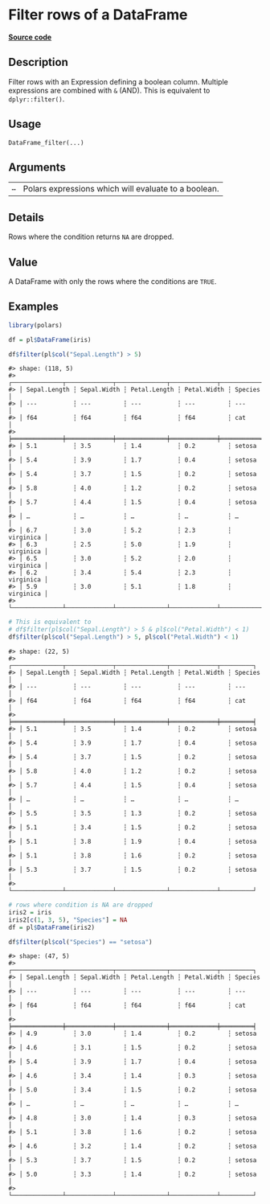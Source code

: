 

# Filter rows of a DataFrame

[**Source code**](https://github.com/pola-rs/r-polars/tree/main/R/dataframe__frame.R#L944)

## Description

Filter rows with an Expression defining a boolean column. Multiple
expressions are combined with <code>&</code> (AND). This is equivalent
to <code>dplyr::filter()</code>.

## Usage

<pre><code class='language-R'>DataFrame_filter(...)
</code></pre>

## Arguments

<table>
<tr>
<td style="white-space: nowrap; font-family: monospace; vertical-align: top">
<code id="...">…</code>
</td>
<td>
Polars expressions which will evaluate to a boolean.
</td>
</tr>
</table>

## Details

Rows where the condition returns <code>NA</code> are dropped.

## Value

A DataFrame with only the rows where the conditions are
<code>TRUE</code>.

## Examples

``` r
library(polars)

df = pl$DataFrame(iris)

df$filter(pl$col("Sepal.Length") > 5)
```

    #> shape: (118, 5)
    #> ┌──────────────┬─────────────┬──────────────┬─────────────┬───────────┐
    #> │ Sepal.Length ┆ Sepal.Width ┆ Petal.Length ┆ Petal.Width ┆ Species   │
    #> │ ---          ┆ ---         ┆ ---          ┆ ---         ┆ ---       │
    #> │ f64          ┆ f64         ┆ f64          ┆ f64         ┆ cat       │
    #> ╞══════════════╪═════════════╪══════════════╪═════════════╪═══════════╡
    #> │ 5.1          ┆ 3.5         ┆ 1.4          ┆ 0.2         ┆ setosa    │
    #> │ 5.4          ┆ 3.9         ┆ 1.7          ┆ 0.4         ┆ setosa    │
    #> │ 5.4          ┆ 3.7         ┆ 1.5          ┆ 0.2         ┆ setosa    │
    #> │ 5.8          ┆ 4.0         ┆ 1.2          ┆ 0.2         ┆ setosa    │
    #> │ 5.7          ┆ 4.4         ┆ 1.5          ┆ 0.4         ┆ setosa    │
    #> │ …            ┆ …           ┆ …            ┆ …           ┆ …         │
    #> │ 6.7          ┆ 3.0         ┆ 5.2          ┆ 2.3         ┆ virginica │
    #> │ 6.3          ┆ 2.5         ┆ 5.0          ┆ 1.9         ┆ virginica │
    #> │ 6.5          ┆ 3.0         ┆ 5.2          ┆ 2.0         ┆ virginica │
    #> │ 6.2          ┆ 3.4         ┆ 5.4          ┆ 2.3         ┆ virginica │
    #> │ 5.9          ┆ 3.0         ┆ 5.1          ┆ 1.8         ┆ virginica │
    #> └──────────────┴─────────────┴──────────────┴─────────────┴───────────┘

``` r
# This is equivalent to
# df$filter(pl$col("Sepal.Length") > 5 & pl$col("Petal.Width") < 1)
df$filter(pl$col("Sepal.Length") > 5, pl$col("Petal.Width") < 1)
```

    #> shape: (22, 5)
    #> ┌──────────────┬─────────────┬──────────────┬─────────────┬─────────┐
    #> │ Sepal.Length ┆ Sepal.Width ┆ Petal.Length ┆ Petal.Width ┆ Species │
    #> │ ---          ┆ ---         ┆ ---          ┆ ---         ┆ ---     │
    #> │ f64          ┆ f64         ┆ f64          ┆ f64         ┆ cat     │
    #> ╞══════════════╪═════════════╪══════════════╪═════════════╪═════════╡
    #> │ 5.1          ┆ 3.5         ┆ 1.4          ┆ 0.2         ┆ setosa  │
    #> │ 5.4          ┆ 3.9         ┆ 1.7          ┆ 0.4         ┆ setosa  │
    #> │ 5.4          ┆ 3.7         ┆ 1.5          ┆ 0.2         ┆ setosa  │
    #> │ 5.8          ┆ 4.0         ┆ 1.2          ┆ 0.2         ┆ setosa  │
    #> │ 5.7          ┆ 4.4         ┆ 1.5          ┆ 0.4         ┆ setosa  │
    #> │ …            ┆ …           ┆ …            ┆ …           ┆ …       │
    #> │ 5.5          ┆ 3.5         ┆ 1.3          ┆ 0.2         ┆ setosa  │
    #> │ 5.1          ┆ 3.4         ┆ 1.5          ┆ 0.2         ┆ setosa  │
    #> │ 5.1          ┆ 3.8         ┆ 1.9          ┆ 0.4         ┆ setosa  │
    #> │ 5.1          ┆ 3.8         ┆ 1.6          ┆ 0.2         ┆ setosa  │
    #> │ 5.3          ┆ 3.7         ┆ 1.5          ┆ 0.2         ┆ setosa  │
    #> └──────────────┴─────────────┴──────────────┴─────────────┴─────────┘

``` r
# rows where condition is NA are dropped
iris2 = iris
iris2[c(1, 3, 5), "Species"] = NA
df = pl$DataFrame(iris2)

df$filter(pl$col("Species") == "setosa")
```

    #> shape: (47, 5)
    #> ┌──────────────┬─────────────┬──────────────┬─────────────┬─────────┐
    #> │ Sepal.Length ┆ Sepal.Width ┆ Petal.Length ┆ Petal.Width ┆ Species │
    #> │ ---          ┆ ---         ┆ ---          ┆ ---         ┆ ---     │
    #> │ f64          ┆ f64         ┆ f64          ┆ f64         ┆ cat     │
    #> ╞══════════════╪═════════════╪══════════════╪═════════════╪═════════╡
    #> │ 4.9          ┆ 3.0         ┆ 1.4          ┆ 0.2         ┆ setosa  │
    #> │ 4.6          ┆ 3.1         ┆ 1.5          ┆ 0.2         ┆ setosa  │
    #> │ 5.4          ┆ 3.9         ┆ 1.7          ┆ 0.4         ┆ setosa  │
    #> │ 4.6          ┆ 3.4         ┆ 1.4          ┆ 0.3         ┆ setosa  │
    #> │ 5.0          ┆ 3.4         ┆ 1.5          ┆ 0.2         ┆ setosa  │
    #> │ …            ┆ …           ┆ …            ┆ …           ┆ …       │
    #> │ 4.8          ┆ 3.0         ┆ 1.4          ┆ 0.3         ┆ setosa  │
    #> │ 5.1          ┆ 3.8         ┆ 1.6          ┆ 0.2         ┆ setosa  │
    #> │ 4.6          ┆ 3.2         ┆ 1.4          ┆ 0.2         ┆ setosa  │
    #> │ 5.3          ┆ 3.7         ┆ 1.5          ┆ 0.2         ┆ setosa  │
    #> │ 5.0          ┆ 3.3         ┆ 1.4          ┆ 0.2         ┆ setosa  │
    #> └──────────────┴─────────────┴──────────────┴─────────────┴─────────┘
